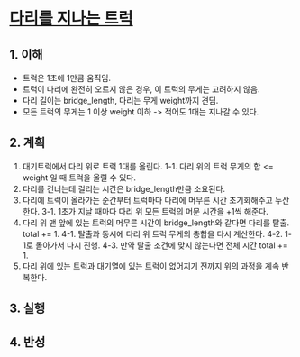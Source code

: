 # [다리를 지나는 트럭](https://programmers.co.kr/learn/courses/30/lessons/42583?language=kotlin)

## 1. 이해

- 트럭은 1초에 1만큼 움직임.
- 트럭이 다리에 완전히 오르지 않은 경우, 이 트럭의 무게는 고려하지 않음.
- 다리 길이는 bridge_length, 다리는 무게 weight까지 견딤.
- 모든 트럭의 무게는 1 이상 weight 이하 -> 적어도 1대는 지나갈 수 있다.

## 2. 계획

1. 대기트럭에서 다리 위로 트럭 1대를 올린다.
    1-1. 다리 위의 트럭 무게의 합 <= weight 일 때 트럭을 올릴 수 있다.
2. 다리를 건너는데 걸리는 시간은 bridge_length만큼 소요된다.
3. 다리에 트럭이 올라가는 순간부터 트럭마다 다리에 머무른 시간 초기화해주고 누산한다.
    3-1. 1초가 지날 때마다 다리 위 모든 트럭의 머문 시간을 +1씩 해준다.
4. 다리 위 맨 앞에 있는 트럭의 머무른 시간이 bridge_length와 같다면 다리를 탈출. total += 1.
    4-1. 탈출과 동시에 다리 위 트럭 무게의 총합을 다시 계산한다.
    4-2. 1-1로 돌아가서 다시 진행.
    4-3. 만약 탈출 조건에 맞지 않는다면 전체 시간 total += 1.
5. 다리 위에 있는 트럭과 대기열에 있는 트럭이 없어지기 전까지 위의 과정을 계속 반복한다.

## 3. 실행

## 4. 반성
